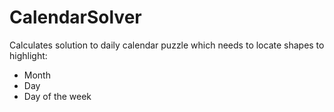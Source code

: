 # CalendarSolver
Calculates solution to daily calendar puzzle which needs to locate shapes to highlight:

* Month
* Day
* Day of the week
